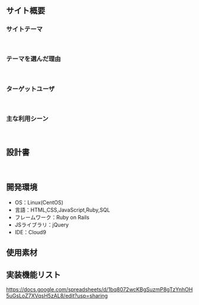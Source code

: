 # <!--相談会場-->
<!--​READMEを作成する際は、項目内の【補足説明】は削除して完成させてください。-->
## サイト概要
### サイトテーマ
<!-- 現実の様々な問題を相談するようなコミュニティサイト -->
<!-- - 〜なコミュニティサイトorレビューサイトorSNS　と１文で記載する -->
​
### テーマを選んだ理由
<!-- 現実には数多くの問題が多数存在していますが、問題にぶつかったときに都合よく、良い解決策が浮かばなく困ってしまう状況が数多く存在しました。-->
<!-- 身近な人に相談するのが難しい問題や、不特定多数の人の意見がリアルタイムで聞けるようなサービスがあれば便利だと考えました -->
<!-- また自身以外にも、様々な悩みを抱えている人や他人の悩みや意見を聞いてみたい人の助けになると考え、このテーマにしました -->
<!-- - ですます調で記載しましょう。READMEファイルは企業様も見られます。 -->
<!-- - ３文以上記載しましょう。 -->

<!--　★テーマ理由を記載する際のポイント　-->
<!-- - 自分自身の背景の説明（このポートフォリオを作る前提を説明） -->
<!-- - 扱う題材が抱えている問題・課題の説明 -->
<!-- - ターゲットとするユーザーが持つであろう課題の説明（需要をアピールするため） -->
<!-- - 当問題を解決するために、このようなポートフォリオを制作してみようと考えました」という結び -->

<!-- ★記載例 -->
<!-- もともと料理が好きで、オリジナルレシピで料理を作ることが多いのですが、少しずつレシピが1パターンになってきており頭を悩ませていました。 -->
<!-- 身近に自分と同じように、料理を好んでする友人がいないため困っていた所、他の人がどのようなレシピで作っているのかを知れるサービスがあれば便利だと考えました。 -->
<!-- また料理好きな人だけでなく、日々料理を作る必要があるがレシピに困っている人の助けにもなると考え、このテーマにしました。 -->
​
### ターゲットユーザ
<!-- 身近な人に相談しにくい問題を抱えている人
　　　対面ではうまく相談をできない人
　　　気軽に相談できる相手が現実にいない人 -->
<!-- - 〜な人という記載方法で、2つ以上記載しましょう -->
<!-- - テーマ理由と矛盾のないターゲットを選出しましょう -->
<!-- - 実際にサービスを利用する立場であると想定しましょう  -->
​
### 主な利用シーン
<!-- 暇のつぶし方がわからない時
　　　今後の人生どうすればいいかわからない時
　　　人間関係問題が発生した時 -->
<!-- - 〜な時という記載方法で、2つ以上記載しましょう -->
​
## 設計書
<!-- 後ほど作成予定 -->
<!-- - テーマ提出時点では不要です。 -->
<!-- - 当項目には「後ほど作成予定」と記載しましょう。 -->
​
## 開発環境
- OS：Linux(CentOS)
- 言語：HTML,CSS,JavaScript,Ruby,SQL
- フレームワーク：Ruby on Rails
- JSライブラリ：jQuery
- IDE：Cloud9
​
## 使用素材
<!-- - 外部サービスの画像素材・音声素材を使用した場合は、必ずサービス名とURLを明記してください。 -->
<!-- - アプリケーションの実装に使用したgem/bootstrapのリファレンスなどの記載は不要です。 -->
<!-- - 使用しない場合は、使用素材の項目をREADMEから削除してください。 -->
<!-- - 架空の団体・題材を前提にポートフォリオを制作する場合、下記のテンプレートを当項目内に記載しましょう。 -->
<!-- 【テンプレート】 -->
<!-- 著作権を考慮し、架空のデータを扱う予定です。 -->
<!-- なお今後、実在するデータを利用する際には、事前に著作権保持者と契約を結んだ上で利用します。 -->

## 実装機能リスト
https://docs.google.com/spreadsheets/d/1bq8072wcKBgSuzmP8gTzYnhOH5uGsLoZ7XVqsH5zAL8/edit?usp=sharing